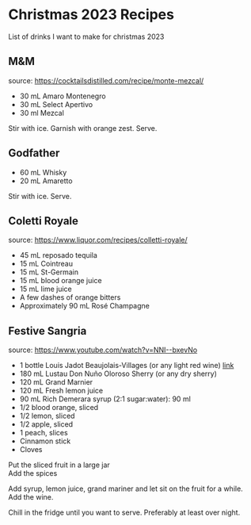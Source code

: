 # Christmas 2023 Recipes

List of drinks I want to make for christmas 2023

## M&M
source: https://cocktailsdistilled.com/recipe/monte-mezcal/

* 30 mL Amaro Montenegro
* 30 mL Select Apertivo
* 30 ml Mezcal

Stir with ice.
Garnish with orange zest.
Serve.

## Godfather

* 60 mL Whisky
* 20 mL Amaretto

Stir with ice.
Serve.

## Coletti Royale
source: https://www.liquor.com/recipes/colletti-royale/

* 45 mL reposado tequila
* 15 mL Cointreau
* 15 mL St-Germain
* 15 mL blood orange juice
* 15 mL lime juice
* A few dashes of orange bitters
* Approximately 90 mL Rosé Champagne

## Festive Sangria
source: https://www.youtube.com/watch?v=NNI--bxevNo

* 1 bottle Louis Jadot Beaujolais-Villages (or any light red wine) [link](https://www.systembolaget.se/produkt/vin/la-dame-bleue-250901/)
* 180 mL Lustau Don Nuño Oloroso Sherry (or any dry sherry)
* 120 mL Grand Marnier
* 120 mL Fresh lemon juice
* 90  mL Rich Demerara syrup (2:1 sugar:water): 90 ml
* 1/2 blood orange, sliced
* 1/2 lemon, sliced
* 1/2 apple, sliced
* 1   peach, slices
* Cinnamon stick
* Cloves

Put the sliced fruit in a large jar \
Add the spices

Add syrup, lemon juice, grand mariner and let sit on the fruit for a while.
Add the wine.

Chill in the fridge until you want to serve. Preferably at least over night.